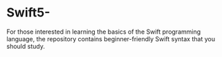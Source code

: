# Swift5-
For those interested in learning the basics of the Swift programming language, the repository contains beginner-friendly Swift syntax that you should study.
